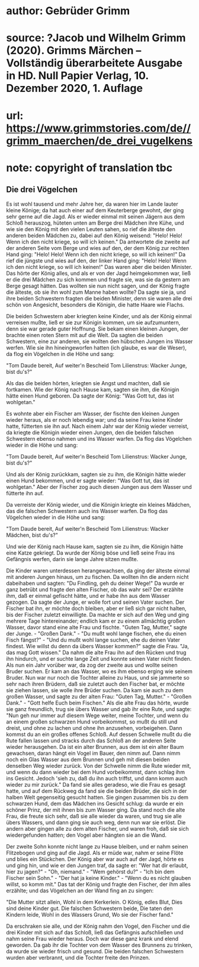 # author: Gebrüder Grimm
# source: ?Jacob und Wilhelm Grimm (2020). Grimms Märchen – Vollständig überarbeitete Ausgabe in HD. Null Papier Verlag, 10. Dezember 2020, 1. Auflage
# url: https://www.grimmstories.com/de//grimm_maerchen/de_drei_vugelkens
# note: copyright of translation tbc

## Die drei Vögelchen 

Es ist wohl tausend und mehr Jahre her, da waren hier im Lande lauter
kleine Könige; da hat auch einer auf dem Keuterberge gewohnt, der ging
sehr gerne auf die Jagd. Als er wieder einmal mit seinen Jägern aus dem
Schloß herauszog, hüteten unten am Berge drei Mädchen ihre Kühe, und wie
sie den König mit den vielen Leuten sahen, so rief die älteste den
anderen beiden Mädchen zu, dabei auf den König weisend: "Helo! Helo!
Wenn ich den nicht kriege, so will ich keinen." Da antwortete die
zweite auf der anderen Seite vom Berge und wies auf den, der dem König
zur rechten Hand ging: "Helo! Helo! Wenn ich den nicht kriege, so will
ich keinen!" Da rief die jüngste und wies auf den, der linker Hand
ging: "Helo! Helo! Wenn ich den nicht kriege, so will ich keinen!" Das
waren aber die beiden Minister. Das hörte der König alles, und als er
von der Jagd heimgekommen war, ließ er die drei Mädchen zu sich kommen
und fragte sie, was sie da gestern am Berge gesagt hätten. Das wollten
sie nun nicht sagen, und der König fragte die älteste, ob sie ihn wohl
zum Manne haben wollte? Da sagte sie ja, und ihre beiden Schwestern
fragten die beiden Minister, denn sie waren alle drei schön von
Angesicht, besonders die Königin, die hatte Haare wie Flachs.

Die beiden Schwestern aber kriegten keine Kinder, und als der König
einmal verreisen mußte, ließ er sie zur Königin kommen, um sie
aufzumuntern, denn sie war gerade guter Hoffnung. Sie bekam einen
kleinen Jungen, der brachte einen roten Stern mit auf die Welt. Da
sagten die beiden Schwestern, eine zur anderen, sie wollten den hübschen
Jungen ins Wasser werfen. Wie sie ihn hineingeworfen hatten (ich glaube,
es war die Weser), da flog ein Vögelchen in die Höhe und sang:

"Tom Daude bereit,
Auf weiter'n Bescheid
Tom Lilienstrus:
Wacker Junge, bist du's?"

Als das die beiden hörten, kriegten sie Angst und machten, daß sie
fortkamen. Wie der König nach Hause kam, sagten sie ihm, die Königin
hätte einen Hund geboren. Da sagte der König: "Was Gott tut, das ist
wohlgetan."

Es wohnte aber ein Fischer am Wasser, der fischte den kleinen Jungen
wieder heraus, als er noch lebendig war; und da seine Frau keine Kinder
hatte, fütterten sie ihn auf. Nach einem Jahr war der König wieder
verreist, da kriegte die Königin wieder einen Jungen, den die beiden
falschen Schwestern ebenso nahmen und ins Wasser warfen. Da flog das
Vögelchen wieder in die Höhe und sang:

"Tom Daude bereit,
Auf weiter'n Bescheid
Tom Lilienstrus:
Wacker Junge, bist du's?"

Und als der König zurückkam, sagten sie zu ihm, die Königin hätte wieder
einen Hund bekommen, und er sagte wieder: "Was Gott tut, das ist
wohlgetan." Aber der Fischer zog auch diesen Jungen aus dem Wasser und
fütterte ihn auf.

Da verreiste der König wieder, und die Königin kriegte ein kleines
Mädchen, das die falschen Schwestern auch ins Wasser warfen. Da flog das
Vögelchen wieder in die Höhe und sang:

"Tom Daude bereit,
Auf weiter'n Bescheid
Tom Lilienstrus:
Wacker Mädchen, bist du's?"

Und wie der König nach Hause kam, sagten sie zu ihm, die Königin hätte
eine Katze gekriegt. Da wurde der König böse und ließ seine Frau ins
Gefängnis werfen, darin sie lange Jahre sitzen mußte.

Die Kinder waren unterdessen herangewachsen, da ging der älteste einmal
mit anderen Jungen hinaus, um zu fischen. Da wollten ihn die andern
nicht dabeihaben und sagten: "Du Findling, geh du deiner Wege!" Da
wurde er ganz betrübt und fragte den alten Fischer, ob das wahr sei? Der
erzählte ihm, daß er einmal gefischt hätte, und er habe ihn aus dem
Wasser gezogen. Da sagte der Junge, er wolle fort und seinen Vater
suchen. Der Fischer bat ihn, er möchte doch bleiben, aber er ließ sich
gar nicht halten, bis der Fischer zuletzt einwilligte. Da machte er sich
auf den Weg und ging mehrere Tage hintereinander; endlich kam er zu
einem allmächtig großen Wasser, davor stand eine alte Frau und fischte.
"Guten Tag, Mutter," sagte der Junge. - "Großen Dank." - "Du mußt
wohl lange fischen, ehe du einen Fisch fängst?" - "Und du mußt wohl
lange suchen, ehe du deinen Vater findest. Wie willst du denn da übers
Wasser kommen?" sagte die Frau. "Ja, das mag Gott wissen." Da nahm
die alte Frau ihn auf den Rücken und trug ihn hindurch, und er suchte
lange Zeit und konnte seinen Vater nicht finden. Als nun ein Jahr
vorüber war, da zog der zweite aus und wollte seinen Bruder suchen. Er
kam an das Wasser, wo es ihm ebenso erging wie seinem Bruder. Nun war
nur noch die Tochter alleine zu Haus, und sie jammerte so sehr nach
ihren Brüdern, daß sie zuletzt auch den Fischer bat, er möchte sie
ziehen lassen, sie wolle ihre Brüder suchen. Da kam sie auch zu dem
großen Wasser, und sagte zu der alten Frau: "Guten Tag, Mutter." -
"Großen Dank." - "Gott helfe Euch beim Fischen." Als die alte Frau
das hörte, wurde sie ganz freundlich, trug sie übers Wasser und gab ihr
eine Rute, und sagte: "Nun geh nur immer auf diesem Wege weiter, meine
Tochter, und wenn du an einem großen schwarzen Hund vorbeikommst, so
mußt du still und dreist, und ohne zu lachen und ohne ihn anzusehen,
vorbeigehen. Dann kommst du an ein großes offenes Schloß. Auf dessen
Schwelle mußt du die Rute fallen lassen und stracks durch das Schloß an
der anderen Seite wieder herausgehen. Da ist ein alter Brunnen, aus dem
ist ein alter Baum gewachsen, daran hängt ein Vogel im Bauer, den nimm
auf. Dann nimm noch ein Glas Wasser aus dem Brunnen und geh mit diesen
beiden denselben Weg wieder zurück. Von der Schwelle nimm die Rute
wieder mit, und wenn du dann wieder bei dem Hund vorbeikommst, dann
schlag ihm ins Gesicht. Jedoch 'sieh zu, daß du ihn auch triffst, und
dann komm auch wieder zu mir zurück." Da fand sie alles geradeso, wie
die Frau es gesagt hatte, und auf dem Rückweg da fand sie die beiden
Brüder, die sich in der halben Welt gegenseitig gesucht hatten. Sie
gingen zusammen bis zu dem schwarzen Hund, dem das Mädchen ins Gesicht
schlug: da wurde er ein schöner Prinz, der mit ihnen bis zum Wasser
ging. Da stand noch die alte Frau, die freute sich sehr, daß sie alle
wieder da waren, und trug sie alle übers Wassers, und dann ging sie auch
weg, denn nun war sie erlöst. Die andern aber gingen alle zu dem alten
Fischer, und waren froh, daß sie sich wiedergefunden hatten; den Vogel
aber hängten sie an die Wand.

Der zweite Sohn konnte nicht lange zu Hause bleiben, und er nahm seinen
Flitzebogen und ging auf die Jagd. Als er müde war, nahm er seine Flöte
und blies ein Stückchen. Der König aber war auch auf der Jagd, hörte es
und ging hin, und wie er den Jungen traf, da sagte er: "Wer hat dir
erlaubt, hier zu jagen?" - "Oh, niemand." - "Wem gehörst du?" -
"Ich bin dem Fischer sein Sohn." - "Der hat ja keine Kinder." -
"Wenn du es nicht glauben willst, so komm mit." Das tat der König und
fragte den Fischer, der ihm alles erzählte; und das Vögelchen an der
Wand fing an zu singen:

"Die Mutter sitzt allein,
Wohl in dem Kerkerlein.
O König, edles Blut,
Dies sind deine Kinder gut.
Die falschen Schwestern beide,
Die taten den Kindern leide,
Wohl in des Wassers Grund,
Wo sie der Fischer fand."

Da erschraken sie alle, und der König nahm den Vogel, den Fischer und
die drei Kinder mit sich auf das Schloß, ließ das Gefängnis aufschließen
und nahm seine Frau wieder heraus. Doch war diese ganz krank und elend
geworden. Da gab ihr die Tochter von dem Wasser des Brunnens zu trinken,
da wurde sie wieder frisch und gesund. Die beiden falschen Schwestern
wurden aber verbrannt, und die Tochter freite den Prinzen.
